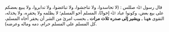 قال رسول ﷲ صللس : (لا تحاسدوا، ولا تناجشوا، ولا تباغضوا، ولا تدابروا، ولا يبيع بعضكم على بيع بعض، وكونوا عباد ﷲ إخوانًا، المسلم أخو المسلم؛ لا يظلمه ولا يحقره، ولا يخذله، التقوى ههنا ـ **ويشير إلى صدره ثلاث مرات** ـ بحسب امرئ من الشر أن يحقر أخاه المسلم، كل المسلم على المسلم حرام، دمه وماله وعرضه).